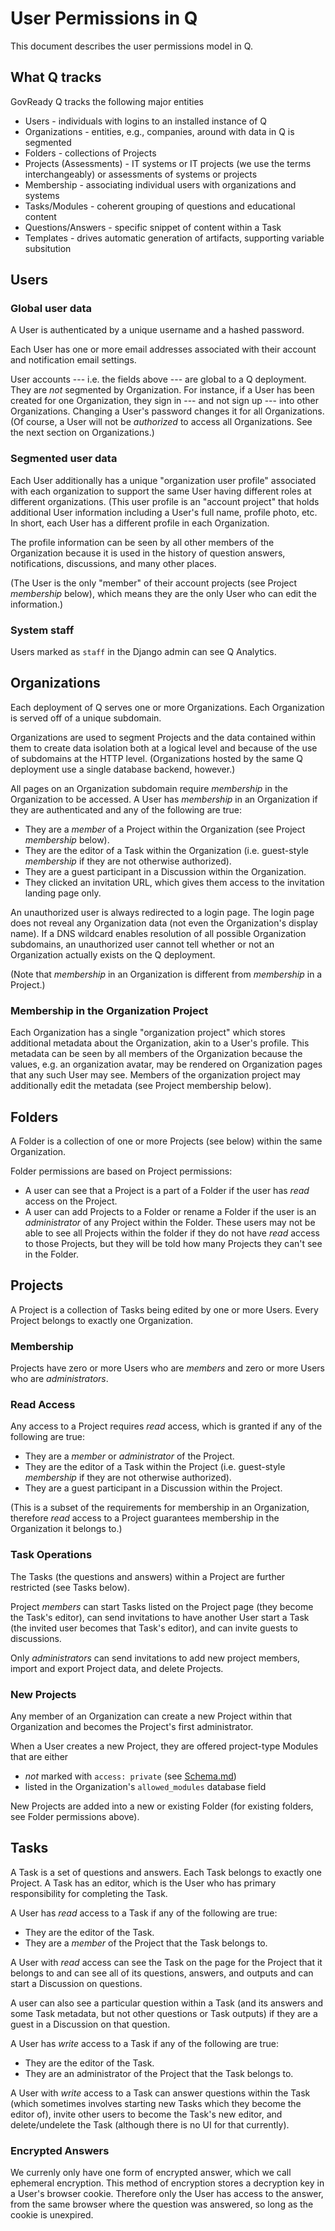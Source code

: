 User Permissions in Q
=====================

This document describes the user permissions model in Q.

What Q tracks
-------------
GovReady Q tracks the following major entities

* Users - individuals with logins to an installed instance of Q
* Organizations - entities, e.g., companies, around with data in Q is segmented
* Folders - collections of Projects
* Projects (Assessments) - IT systems or IT projects (we use the terms interchangeably) or assessments of systems or projects
* Membership - associating individual users with organizations and systems
* Tasks/Modules - coherent grouping of questions and educational content
* Questions/Answers - specific snippet of content within a Task
* Templates - drives automatic generation of artifacts, supporting variable subsitution

Users
-----

### Global user data

A User is authenticated by a unique username and a hashed password.

Each User has one or more email addresses associated with their account and notification email settings.

User accounts --- i.e. the fields above --- are global to a Q deployment. They are _not_ segmented by Organization. For instance, if a User has been created for one Organization, they sign in --- and not sign up --- into other Organizations. Changing a User's password changes it for all Organizations. (Of course, a User will not be _authorized_ to access all Organizations. See the next section on Organizations.)

### Segmented user data

Each User additionally has a unique "organization user profile" associated with each organization to support the same User having different roles at different organizations. (This user profile is an "account project" that holds additional User information including a User's full name, profile photo, etc. In short, each User has a different profile in each Organization.

The profile information can be seen by all other members of the Organization because it is used in the history of question answers, notifications, discussions, and many other places. 

(The User is the only "member" of their account projects (see Project *membership* below), which means they are the only User who can edit the information.)

### System staff

Users marked as `staff` in the Django admin can see Q Analytics.

Organizations
-------------

Each deployment of Q serves one or more Organizations. Each Organization is served off of a unique subdomain.

Organizations are used to segment Projects and the data contained within them to create data isolation both at a logical level and because of the use of subdomains at the HTTP level. (Organizations hosted by the same Q deployment use a single database backend, however.)

All pages on an Organization subdomain require *membership* in the Organization to be accessed. A User has *membership* in an Organization if they are authenticated and any of the following are true:

* They are a _member_ of a Project within the Organization (see Project *membership* below).
* They are the editor of a Task within the Organization (i.e. guest-style *membership* if they are not otherwise authorized).
* They are a guest participant in a Discussion within the Organization.
* They clicked an invitation URL, which gives them access to the invitation landing page only.

An unauthorized user is always redirected to a login page. The login page does not reveal any Organization data (not even the Organization's display name). If a DNS wildcard enables resolution of all possible Organization subdomains, an unauthorized user cannot tell whether or not an Organization actually exists on the Q deployment.

(Note that *membership* in an Organization is different from *membership* in a Project.)

### Membership in the Organization Project

Each Organization has a single "organization project" which stores additional metadata about the Organization, akin to a User's profile. This metadata can be seen by all members of the Organization because the values, e.g. an organization avatar, may be rendered on Organization pages that any such User may see. Members of the organization project may additionally edit the metadata (see Project membership below).

Folders
-------

A Folder is a collection of one or more Projects (see below) within the same Organization.

Folder permissions are based on Project permissions:

* A user can see that a Project is a part of a Folder if the user has *read* access on the Project.
* A user can add Projects to a Folder or rename a Folder if the user is an _administrator_ of any Project within the Folder. These users may not be able to see all Projects within the folder if they do not have *read* access to those Projects, but they will be told how many Projects they can't see in the Folder.

Projects
--------

A Project is a collection of Tasks being edited by one or more Users. Every Project belongs to exactly one Organization.

### Membership

Projects have zero or more Users who are *members* and zero or more Users who are *administrators*.

### Read Access

Any access to a Project requires *read* access, which is granted if any of the following are true:

* They are a _member_ or _administrator_ of the Project.
* They are the editor of a Task within the Project (i.e. guest-style *membership* if they are not otherwise authorized).
* They are a guest participant in a Discussion within the Project.

(This is a subset of the requirements for membership in an Organization, therefore *read* access to a Project guarantees membership in the Organization it belongs to.)

### Task Operations

The Tasks (the questions and answers) within a Project are further restricted (see Tasks below).

Project _members_ can start Tasks listed on the Project page (they become the Task's editor), can send invitations to have another User start a Task (the invited user becomes that Task's editor), and can invite guests to discussions.

Only _administrators_ can send invitations to add new project members, import and export Project data, and delete Projects.

### New Projects

Any member of an Organization can create a new Project within that Organization and becomes the Project's first administrator.

When a User creates a new Project, they are offered project-type Modules that are either

* _not_ marked with `access: private` (see [Schema.md](Schema.md))
* listed in the Organization's `allowed_modules` database field

New Projects are added into a new or existing Folder (for existing folders, see Folder permissions above).

Tasks
-----

A Task is a set of questions and answers. Each Task belongs to exactly one Project. A Task has an editor, which is the User who has primary responsibility for completing the Task.

A User has *read* access to a Task if any of the following are true:

* They are the editor of the Task.
* They are a _member_ of the Project that the Task belongs to.

A User with *read* access can see the Task on the page for the Project that it belongs to and can see all of its questions, answers, and outputs and can start a Discussion on questions.

A user can also see a particular question within a Task (and its answers and some Task metadata, but not other questions or Task outputs) if they are a guest in a Discussion on that question.

A User has *write* access to a Task if any of the following are true:

* They are the editor of the Task.
* They are an administrator of the Project that the Task belongs to.

A User with *write* access to a Task can answer questions within the Task (which sometimes involves starting new Tasks which they become the editor of), invite other users to become the Task's new editor, and delete/undelete the Task (although there is no UI for that currently).

### Encrypted Answers

We currenly only have one form of encrypted answer, which we call ephemeral encryption. This method of encryption stores a decryption key in a User's browser cookie. Therefore only the User has access to the answer, from the same browser where the question was answered, so long as the cookie is unexpired.

